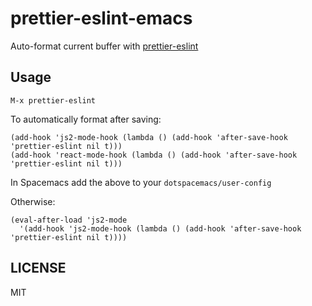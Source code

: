 # prettier-eslint-emacs
Auto-format current buffer with [prettier-eslint](https://github.com/kentcdodds/prettier-eslint-cli)

## Usage

`M-x prettier-eslint`

To automatically format after saving:

```eslip
(add-hook 'js2-mode-hook (lambda () (add-hook 'after-save-hook 'prettier-eslint nil t)))
(add-hook 'react-mode-hook (lambda () (add-hook 'after-save-hook 'prettier-eslint nil t)))
```

In Spacemacs add the above to your `dotspacemacs/user-config`

Otherwise:

```eslip
(eval-after-load 'js2-mode
  '(add-hook 'js2-mode-hook (lambda () (add-hook 'after-save-hook 'prettier-eslint nil t))))
```

## LICENSE
MIT
